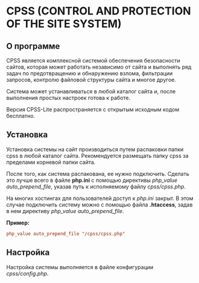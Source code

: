 # CPSS (CONTROL AND PROTECTION OF THE SITE SYSTEM)

## О программе
CPSS является комплексной системой обеспечения безопасности сайтов, которая может работать независимо от сайта и выполнять ряд задач по предотвращению и обнаружению взлома, фильтрации запросов, контролю файловой структуры сайта и многое другое. 

Система может устанавливаться в любой каталог сайта и, после выполнения простых настроек готова к работе.

Версия CPSS-Lite распространяется с открытым исходным кодом бесплатно.

## Установка
Установка системы на сайт производиться путем распаковки папки cpss в любой каталог сайта. Рекомендуется размещать папку cpss за пределами корневой папки сайта. 

После того, как система распакована, ее нужно подключить. Сделать это лучше всего в файле **php.ini** с помощью директивы *php_value auto_prepend_file*, указав путь к исполняемому файлу *cpss/cpss.php*.

На многих хостингах для пользователей доступ к *php.ini* закрыт. В этом случае подключить систему можно с помощью файла **.htaccess**, задав в нем директиву *php_value auto_prepend_file*.

**Пример:**
```ini
php_value auto_prepend_file "/cpss/cpss.php"
```

## Настройка
Настройка системы выполняется в файле конфигурации *cpss/config.php*.

